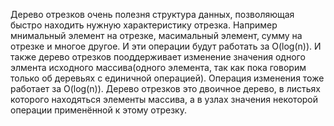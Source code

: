 Дерево отрезков очень полезня структура данных, позволяющая быстро находить нужную характеристику отрезка. Например мнимальный элемент на отрезке, масимальный элемент, сумму на отрезке и многое другое. И эти операции будут работать за O(log(n)). И также дерево отрезков пооддерживает изменение значения одного элмента исходного массива(одного элемента, так как пока говорим только об деревьях с единичной операцией). Операция изменения тоже работает за O(log(n)).
Дерево отрезков это двоичное дерево, в листьях которого находяться элементы массива, а в узлах значения некоторой операции применённой к этому отрезку.
